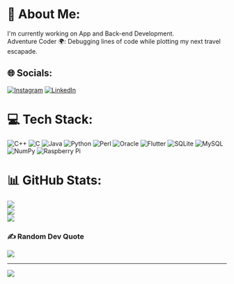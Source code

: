 # 💫 About Me:
I'm currently working on App and Back-end Development.<br> Adventure Coder 🌍: Debugging lines of code while plotting my next travel escapade.


## 🌐 Socials:
[![Instagram](https://img.shields.io/badge/Instagram-%23E4405F.svg?logo=Instagram&logoColor=white)](https://instagram.com/dhrxvvv_) [![LinkedIn](https://img.shields.io/badge/LinkedIn-%230077B5.svg?logo=linkedin&logoColor=white)](https://linkedin.com/in/Dhruv)

# 💻 Tech Stack:
![C++](https://img.shields.io/badge/c++-%2300599C.svg?style=flat-square&logo=c%2B%2B&logoColor=white) ![C](https://img.shields.io/badge/c-%2300599C.svg?style=flat-square&logo=c&logoColor=white) ![Java](https://img.shields.io/badge/java-%23ED8B00.svg?style=flat-square&logo=java&logoColor=white) ![Python](https://img.shields.io/badge/python-3670A0?style=flat-square&logo=python&logoColor=ffdd54) ![Perl](https://img.shields.io/badge/perl-%2339457E.svg?style=flat-square&logo=perl&logoColor=white) ![Oracle](https://img.shields.io/badge/Oracle-F80000?style=flat-square&logo=oracle&logoColor=white) ![Flutter](https://img.shields.io/badge/Flutter-%2302569B.svg?style=flat-square&logo=Flutter&logoColor=white) ![SQLite](https://img.shields.io/badge/sqlite-%2307405e.svg?style=flat-square&logo=sqlite&logoColor=white) ![MySQL](https://img.shields.io/badge/mysql-%2300f.svg?style=flat-square&logo=mysql&logoColor=white) ![NumPy](https://img.shields.io/badge/numpy-%23013243.svg?style=flat-square&logo=numpy&logoColor=white) ![Raspberry Pi](https://img.shields.io/badge/-RaspberryPi-C51A4A?style=flat-square&logo=Raspberry-Pi)
# 📊 GitHub Stats:
![](https://github-readme-stats.vercel.app/api?username=ITDhruv&theme=highcontrast&hide_border=false&include_all_commits=false&count_private=false)<br/>
![](https://github-readme-streak-stats.herokuapp.com/?user=ITDhruv&theme=highcontrast&hide_border=false)<br/>
![](https://github-readme-stats.vercel.app/api/top-langs/?username=ITDhruv&theme=highcontrast&hide_border=false&include_all_commits=false&count_private=false&layout=compact)

### ✍️ Random Dev Quote
![](https://quotes-github-readme.vercel.app/api?type=vetical&theme=dark)

---
[![](https://visitcount.itsvg.in/api?id=ITDhruv&icon=6&color=11)](https://visitcount.itsvg.in)

<!-- Proudly created with GPRM ( https://gprm.itsvg.in ) -->
